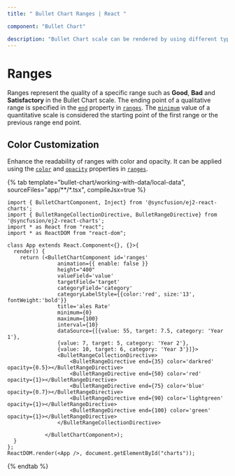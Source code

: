 ```yaml
---
title: " Bullet Chart Ranges | React "

component: "Bullet Chart"

description: "Bullet Chart scale can be rendered by using different types of end values. They are used to represnt the status of each data. "
---
```


# Ranges

Ranges represent the quality of a specific range such as **Good**, **Bad** and **Satisfactory** in the Bullet Chart scale. The ending point of a qualitative range is specified in the [`end`](https://ej2.syncfusion.com/angular/documentation/api/bullet-chart/rangeModel/#end) property in [`ranges`](https://ej2.syncfusion.com/angular/documentation/api/bullet-chart/#ranges). The [`minimum`](https://ej2.syncfusion.com/angular/documentation/api/bullet-chart/#minimum) value of a quantitative scale is considered the starting point of the first range or the previous range end point.

## Color Customization

Enhance the readability of ranges with color and opacity. It can be applied using the [`color`](https://ej2.syncfusion.com/react/documentation/api/bullet-chart/rangeModel/#color) and [`opacity`](https://ej2.syncfusion.com/react/documentation/api/bullet-chart/rangeModel/#opacity) properties in [`ranges`](https://ej2.syncfusion.com/angular/documentation/api/bullet-chart/#ranges).

{% tab template="bullet-chart/working-with-data/local-data", sourceFiles="app/**/*.tsx", compileJsx=true %}

```tsx
import { BulletChartComponent, Inject} from '@syncfusion/ej2-react-charts';
import { BulletRangeCollectionDirective, BulletRangeDirective} from '@syncfusion/ej2-react-charts';
import * as React from "react";
import * as ReactDOM from "react-dom";

class App extends React.Component<{}, {}>{
  render() {
    return (<BulletChartComponent id='ranges'
                animation={{ enable: false }}
                height="400"
                valueField='value'
                targetField='target'
                categoryField='category'
                categoryLabelStyle={{color:'red', size:'13', fontWeight:'bold'}}
                title='ales Rate'
                minimum={0}
                maximum={100}
                interval={10}
                dataSource={[{value: 55, target: 7.5, category: 'Year 1'},
                {value: 7, target: 5, category: 'Year 2'},
                {value: 10, target: 6, category: 'Year 3'}]}>
                <BulletRangeCollectionDirective>
                    <BulletRangeDirective end={35} color='darkred' opacity={0.5}></BulletRangeDirective>
                    <BulletRangeDirective end={50} color='red' opacity={1}></BulletRangeDirective>
                    <BulletRangeDirective end={75} color='blue' opacity={0.7}></BulletRangeDirective>
                    <BulletRangeDirective end={90} color='lightgreen' opacity={1}></BulletRangeDirective>
                    <BulletRangeDirective end={100} color='green' opacity={1}></BulletRangeDirective>
                </BulletRangeCollectionDirective>

            </BulletChartComponent>);
  }
};
ReactDOM.render(<App />, document.getElementById("charts"));
```

{% endtab %}